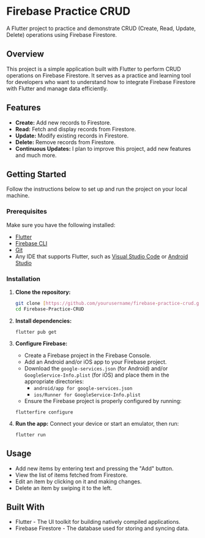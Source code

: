 # Firebase Practice CRUD

A Flutter project to practice and demonstrate CRUD (Create, Read, Update, Delete) operations using Firebase Firestore.

## Overview

This project is a simple application built with Flutter to perform CRUD operations on Firebase Firestore. It serves as a practice and learning tool for developers who want to understand how to integrate Firebase Firestore with Flutter and manage data efficiently.

## Features

- **Create:** Add new records to Firestore.
- **Read:** Fetch and display records from Firestore.
- **Update:** Modify existing records in Firestore.
- **Delete:** Remove records from Firestore.
- **Continuous Updates:** I plan to improve this project, add new features and much more.

## Getting Started

Follow the instructions below to set up and run the project on your local machine.

### Prerequisites

Make sure you have the following installed:

- [Flutter](https://flutter.dev/docs/get-started/install)
- [Firebase CLI](https://firebase.google.com/docs/cli)
- [Git](https://git-scm.com/)
- Any IDE that supports Flutter, such as [Visual Studio Code](https://code.visualstudio.com/) or [Android Studio](https://developer.android.com/studio)

### Installation

1. **Clone the repository:**

   ```sh
   git clone [https://github.com/yourusername/firebase-practice-crud.git](https://github.com/Akbarabi/Firebase-Practice-CRUD.git)
   cd Firebase-Practice-CRUD
   
2. **Install dependencies:**
   
    ```
    flutter pub get
    ```
    
3. **Configure Firebase:**

   - Create a Firebase project in the Firebase Console.
   - Add an Android and/or iOS app to your Firebase project.
   - Download the `google-services.json` (for Android) and/or `GoogleService-Info.plist` (for iOS) and place them in the appropriate directories:
     - `android/app for google-services.json`
     - `ios/Runner for GoogleService-Info.plist`
   - Ensure the Firebase project is properly configured by running:
   ```
   flutterfire configure
   ```

5. **Run the app:**
   Connect your device or start an emulator, then run:
   ```
   flutter run
   ```
## Usage
- Add new items by entering text and pressing the "Add" button.
- View the list of items fetched from Firestore.
- Edit an item by clicking on it and making changes.
- Delete an item by swiping it to the left.

## Built With
- Flutter - The UI toolkit for building natively compiled applications.
- Firebase Firestore - The database used for storing and syncing data.
